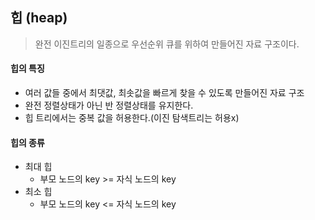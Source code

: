 ## 힙 (heap)

> 완전 이진트리의 일종으로 우선순위 큐를 위하여 만들어진 자료 구조이다.

#### 힙의 특징

- 여러 값들 중에서 최댓값, 최솟값을 빠르게 찾을 수 있도록 만들어진 자료 구조
- 완전 정렬상태가 아닌 반 정렬상태를 유지한다.
- 힙 트리에서는 중복 값을 허용한다.(이진 탐색트리는 허용x)

#### 힙의 종류

- 최대 힙
  - 부모 노드의 key >= 자식 노드의 key
- 최소 힙
  - 부모 노드의 key <= 자식 노드의 key